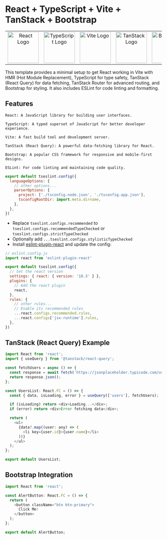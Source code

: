 # React + TypeScript + Vite + TanStack + Bootstrap
<table>
  <tr>
    <td align="center">
      <img src="https://upload.wikimedia.org/wikipedia/commons/a/a7/React-icon.svg" alt="React Logo" width="100" height="100" />
    </td>
    <td align="center">
      <img src="https://upload.wikimedia.org/wikipedia/commons/4/4c/Typescript_logo_2020.svg" alt="TypeScript Logo" width="100" height="100" />
    </td>
    <td align="center">
      <img src="https://vitejs.dev/logo.svg" alt="Vite Logo" width="100" height="100" />
    </td>
    <td align="center">
      <img src="https://tanstack.com/_build/assets/logo-color-600w-Er4SOkq1.png" alt="TanStack Logo" width="100" height="100" />
    </td>
    <td align="center">
      <img src="https://getbootstrap.com/docs/5.3/assets/brand/bootstrap-logo-shadow.png" alt="Bootstrap Logo" width="100" height="100" />
    </td>
  </tr>
</table>

This template provides a minimal setup to get React working in Vite with HMR (Hot Module Replacement), TypeScript for type safety, TanStack (React Query) for data fetching, TanStack Router for advanced routing, and Bootstrap for styling. It also includes ESLint for code linting and formatting.

## Features

    React: A JavaScript library for building user interfaces.

    TypeScript: A typed superset of JavaScript for better developer experience.

    Vite: A fast build tool and development server.

    TanStack (React Query): A powerful data-fetching library for React.

    Bootstrap: A popular CSS framework for responsive and mobile-first designs.

    ESLint: For code linting and maintaining code quality.

```js
export default tseslint.config({
  languageOptions: {
    // other options...
    parserOptions: {
      project: ['./tsconfig.node.json', './tsconfig.app.json'],
      tsconfigRootDir: import.meta.dirname,
    },
  },
})
```

- Replace `tseslint.configs.recommended` to `tseslint.configs.recommendedTypeChecked` or `tseslint.configs.strictTypeChecked`
- Optionally add `...tseslint.configs.stylisticTypeChecked`
- Install [eslint-plugin-react](https://github.com/jsx-eslint/eslint-plugin-react) and update the config:

```js
// eslint.config.js
import react from 'eslint-plugin-react'

export default tseslint.config({
  // Set the react version
  settings: { react: { version: '18.3' } },
  plugins: {
    // Add the react plugin
    react,
  },
  rules: {
    // other rules...
    // Enable its recommended rules
    ...react.configs.recommended.rules,
    ...react.configs['jsx-runtime'].rules,
  },
})
```

## TanStack (React Query) Example
```js
import React from 'react';
import { useQuery } from '@tanstack/react-query';

const fetchUsers = async () => {
  const response = await fetch('https://jsonplaceholder.typicode.com/users');
  return response.json();
};

const UsersList: React.FC = () => {
  const { data, isLoading, error } = useQuery(['users'], fetchUsers);

  if (isLoading) return <div>Loading...</div>;
  if (error) return <div>Error fetching data</div>;

  return (
    <ul>
      {data?.map((user: any) => (
        <li key={user.id}>{user.name}</li>
      ))}
    </ul>
  );
};

export default UsersList;
```

## Bootstrap Integration
```js
import React from 'react';

const AlertButton: React.FC = () => {
  return (
    <button className="btn btn-primary">
      Click Me!
    </button>
  );
};

export default AlertButton;
```
